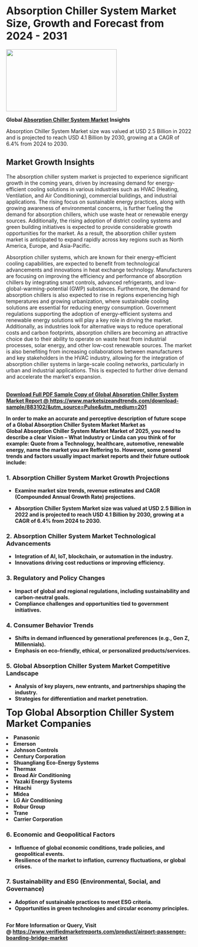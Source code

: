 <H1>Absorption Chiller System Market Size, Growth and Forecast from 2024 - 2031</H1><img class="aligncenter size-medium wp-image-584254" src="https://thirdeyenews.in/wp-content/uploads/2024/09/Global-Market-Research-300x168.jpeg" alt="" width="300" height="168" /><p><strong>Global&nbsp;<a href="https://www.marketsizeandtrends.com/download-sample/883102/&amp;utm_source=Pulse&amp;utm_medium=201">Absorption Chiller System Market</a> Insights</strong></p><p>Absorption Chiller System Market size was valued at USD 2.5 Billion in 2022 and is projected to reach USD 4.1 Billion by 2030, growing at a CAGR of 6.4% from 2024 to 2030.</p><p><h2>Market Growth Insights</h2> <p>The absorption chiller system market is projected to experience significant growth in the coming years, driven by increasing demand for energy-efficient cooling solutions in various industries such as HVAC (Heating, Ventilation, and Air Conditioning), commercial buildings, and industrial applications. The rising focus on sustainable energy practices, along with growing awareness of environmental concerns, is further fueling the demand for absorption chillers, which use waste heat or renewable energy sources. Additionally, the rising adoption of district cooling systems and green building initiatives is expected to provide considerable growth opportunities for the market. As a result, the absorption chiller system market is anticipated to expand rapidly across key regions such as North America, Europe, and Asia-Pacific. <br><b><a href="javascript:void(0);" onclick="alert('Sample Download option is currently unavailable.');"></a></b> <p>Absorption chiller systems, which are known for their energy-efficient cooling capabilities, are expected to benefit from technological advancements and innovations in heat exchange technology. Manufacturers are focusing on improving the efficiency and performance of absorption chillers by integrating smart controls, advanced refrigerants, and low-global-warming-potential (GWP) substances. Furthermore, the demand for absorption chillers is also expected to rise in regions experiencing high temperatures and growing urbanization, where sustainable cooling solutions are essential for reducing energy consumption. Government regulations supporting the adoption of energy-efficient systems and renewable energy solutions will play a key role in driving the market. Additionally, as industries look for alternative ways to reduce operational costs and carbon footprints, absorption chillers are becoming an attractive choice due to their ability to operate on waste heat from industrial processes, solar energy, and other low-cost renewable sources. The market is also benefiting from increasing collaborations between manufacturers and key stakeholders in the HVAC industry, allowing for the integration of absorption chiller systems in large-scale cooling networks, particularly in urban and industrial applications. This is expected to further drive demand and accelerate the market's expansion. <br><b><a href="javascript:void(0);" onclick="alert('Sample Download option is currently unavailable.');"></a></b> <br><b><a href="javascript:void(0);" onclick="alert('Sample Download option is currently unavailable.');"></p><p><span class=""><strong>Download Full PDF Sample Copy of Global Absorption Chiller System Market Report</strong> @ <a href="https://www.marketsizeandtrends.com/download-sample/883102/&amp;utm_source=Pulse&amp;utm_medium=201" target="_blank">https://www.marketsizeandtrends.com/download-sample/883102/&amp;utm_source=Pulse&amp;utm_medium=201</a></span></p><p>In order to make an accurate and perceptive description of future scope of a Global&nbsp;Absorption Chiller System Market Market as Global&nbsp;Absorption Chiller System Market Market of 2025, you need to describe a clear Vision &ndash; What Industry or Linda can you think of for example: Quote from a Technology, healthcare, automotive, renewable energy, name the market you are Reffering to. However, some general trends and factors usually impact market reports and their future outlook include:</p><h3>1.&nbsp;<strong>Absorption Chiller System Market Growth Projections</strong></h3><ul><li>Examine market size trends, revenue estimates and CAGR (Compounded Annual Growth Rate) projections.</li><li><p>Absorption Chiller System Market size was valued at USD 2.5 Billion in 2022 and is projected to reach USD 4.1 Billion by 2030, growing at a CAGR of 6.4% from 2024 to 2030.</p></li></ul><h3>2.&nbsp;<strong>Absorption Chiller System Market Technological Advancements</strong></h3><ul><li>Integration of AI, IoT, blockchain, or automation in the industry.</li><li>Innovations driving cost reductions or improving efficiency.</li></ul><h3>3.&nbsp;<strong>Regulatory and Policy Changes</strong></h3><ul><li>Impact of global and regional regulations, including sustainability and carbon-neutral goals.</li><li>Compliance challenges and opportunities tied to government initiatives.</li></ul><h3>4.&nbsp;<strong>Consumer Behavior Trends</strong></h3><ul><li>Shifts in demand influenced by generational preferences (e.g., Gen Z, Millennials).</li><li>Emphasis on eco-friendly, ethical, or personalized products/services.</li></ul><h3>5.&nbsp;<strong>Global Absorption Chiller System Market Competitive Landscape</strong></h3><ul><li>Analysis of key players, new entrants, and partnerships shaping the industry.</li><li>Strategies for differentiation and market penetration.</li></ul><p data-pm-slice="1 1 []"><span style="color: inherit; font-family: inherit; font-size: 25px;">Top Global Absorption Chiller System Market Companies</span></p><div class="" data-test-id=""><p><li>Panasonic</li><li> Emerson</li><li> Johnson Controls</li><li> Century Corporation</li><li> Shuangliang Eco-Energy Systems</li><li> Thermax</li><li> Broad Air Conditioning</li><li> Yazaki Energy Systems</li><li> Hitachi</li><li> Midea</li><li> LG Air Conditioning</li><li> Robur Group</li><li> Trane</li><li> Carrier Corporation</li></p></div><h3>6.&nbsp;<strong>Economic and Geopolitical Factors</strong></h3><ul><li>Influence of global economic conditions, trade policies, and geopolitical events.</li><li>Resilience of the market to inflation, currency fluctuations, or global crises.</li></ul><h3>7.&nbsp;<strong>Sustainability and ESG (Environmental, Social, and Governance)</strong></h3><ul><li>Adoption of sustainable practices to meet ESG criteria.</li><li>Opportunities in green technologies and circular economy principles.</li></ul><h2><strong style="font-size: 14px;">For More Information or Query, Visit @&nbsp;</strong><a style="background-color: #ffffff; font-size: 14px;" href="https://www.marketsizeandtrends.com/report/absorption-chiller-system-market/" target="_blank">https://www.verifiedmarketreports.com/product/airport-passenger-boarding-bridge-market</a></h2>
